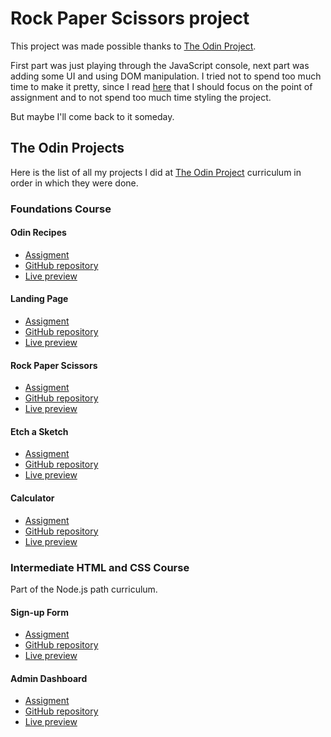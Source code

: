 # Rock Paper Scissors project
This project was made possible thanks to [The Odin Project](https://www.theodinproject.com/).

First part was just playing through the JavaScript console, next part was adding some UI and using DOM manipulation. 
I tried not to spend too much time to make it pretty, since I read [here](https://dev.to/theodinproject/learning-code-f56) that I should focus
on the point of assignment and to not spend too much time styling the project. 

But maybe I'll come back to it someday.

## The Odin Projects
Here is the list of all my projects I did at [The Odin Project](https://www.theodinproject.com/) curriculum in order in which they were done.
### Foundations Course
#### Odin Recipes
- [Assigment](https://www.theodinproject.com/lessons/foundations-recipes)
- [GitHub repository](https://github.com/Sharpicek/odin-recipes)
- [Live preview](https://sharpicek.github.io/odin-recipes/)
#### Landing Page
- [Assigment](https://www.theodinproject.com/lessons/foundations-landing-page)
- [GitHub repository](https://github.com/Sharpicek/landing-page)
- [Live preview](https://sharpicek.github.io/landing-page/)
#### Rock Paper Scissors
- [Assigment](https://www.theodinproject.com/lessons/foundations-rock-paper-scissors)
- [GitHub repository](https://github.com/Sharpicek/rock-paper-scissors)
- [Live preview](https://sharpicek.github.io/rock-paper-scissors/)
#### Etch a Sketch
- [Assigment](https://www.theodinproject.com/lessons/foundations-etch-a-sketch)
- [GitHub repository](https://github.com/Sharpicek/etch-a-sketch)
- [Live preview](https://sharpicek.github.io/etch-a-sketch/)
#### Calculator
- [Assigment](https://www.theodinproject.com/lessons/foundations-calculator)
- [GitHub repository](https://github.com/Sharpicek/calculator)
- [Live preview](https://sharpicek.github.io/calculator/)
### Intermediate HTML and CSS Course
Part of the Node.js path curriculum.
#### Sign-up Form
- [Assigment](https://github.com/Sharpicek/sign-up-form)
- [GitHub repository](https://github.com/Sharpicek/sign-up-form)
- [Live preview](https://sharpicek.github.io/sign-up-form/)
#### Admin Dashboard
- [Assigment](https://www.theodinproject.com/lessons/node-path-intermediate-html-and-css-sign-up-form)
- [GitHub repository](https://github.com/Sharpicek/admin-dashboard)
- [Live preview](https://sharpicek.github.io/admin-dashboard/)

